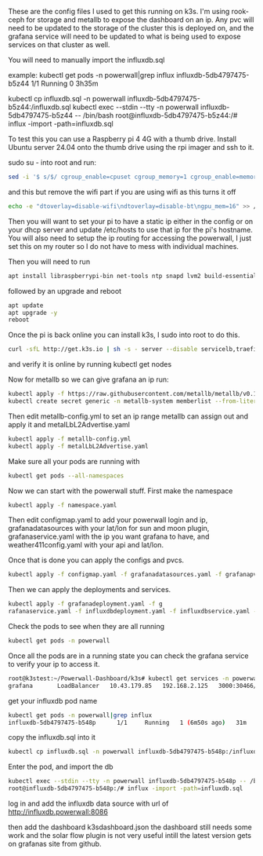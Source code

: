These are the config files I used to get this running on k3s. I'm using rook-ceph for storage and metallb to expose the dashboard on an ip. Any pvc will need to be updated to the storage of the cluster this is deployed on, and the grafana service will need to be updated to what is being used to expose services on that cluster as well.

You will need to manually import the influxdb.sql

example:
 kubectl get pods -n powerwall|grep influx
influxdb-5db4797475-b5z44      1/1     Running   0          3h35m

kubectl cp influxdb.sql -n powerwall influxdb-5db4797475-b5z44:/influxdb.sql
kubectl exec --stdin --tty -n powerwall influxdb-5db4797475-b5z44 -- /bin/bash
root@influxdb-5db4797475-b5z44:/# influx -import -path=influxdb.sql




To test this you can use a Raspberry pi 4 4G with a thumb drive. Install Ubuntu server 24.04 onto the thumb drive using the rpi imager and ssh to it.

sudo su - into root and run:
```bash
sed -i '$ s/$/ cgroup_enable=cpuset cgroup_memory=1 cgroup_enable=memory/' /boot/firmware/cmdline.txt
```
and this but remove the wifi part if you are using wifi as this turns it off
```bash
echo -e "dtoverlay=disable-wifi\ndtoverlay=disable-bt\ngpu_mem=16" >> /boot/firmware/config.txt
```
Then you will want to set your pi to have a static ip either in the config or on your dhcp server and update /etc/hosts to use that ip for the pi's hostname. You will also need to setup the ip routing for accessing the powerwall, I just set this on my router so I do not have to mess with individual machines.

Then you will need to run
```bash
apt install libraspberrypi-bin net-tools ntp snapd lvm2 build-essential golang git kubetail -y
```
followed by an upgrade and reboot
```bash
apt update
apt upgrade -y
reboot
```

Once the pi is back online you can install k3s, I sudo into root to do this.
```bash
curl -sfL http://get.k3s.io | sh -s - server --disable servicelb,traefik --cluster-init
```
and verify it is online by running
kubectl get nodes

Now for metallb so we can give grafana an ip run:
```bash
kubectl apply -f https://raw.githubusercontent.com/metallb/metallb/v0.13.5/config/manifests/metallb-native.yaml
kubectl create secret generic -n metallb-system memberlist --from-literal=secretkey="$(openssl rand -base64 128)"
```
Then edit metallb-config.yml to set an ip range metallb can assign out and apply it and metalLbL2Advertise.yaml
```bash
kubectl apply -f metallb-config.yml
kubectl apply -f metalLbL2Advertise.yaml
```

Make sure all your pods are running with
```bash
kubectl get pods --all-namespaces
```

Now we can start with the powerwall stuff. First make the namespace
```bash
kubectl apply -f namespace.yaml
```
Then edit configmap.yaml to add your powerwall login and ip, grafanadatasources with your lat/lon for sun and moon plugin, grafanaservice.yaml with the ip you want grafana to have, and weather411config.yaml with your api and lat/lon.

Once that is done you can apply the configs and pvcs.
```bash
kubectl apply -f configmap.yaml -f grafanadatasources.yaml -f grafanapvc-local.yaml -f influxdbpvc-local.yaml -f pypowerwallpvc-local.yaml -f telegrafconfig.yaml -f weather411config.yaml
```

Then we can apply the deployments and services.
```bash
kubectl apply -f grafanadeployment.yaml -f g
rafanaservice.yaml -f influxdbdeployment.yaml -f influxdbservice.yaml -f pypowerwalldeployment.yaml -f pypowerwallservice.yaml -f telegrafdeployment.yaml -f weather411deployment.yaml -f weather411service.yaml
```

Check the pods to see when they are all running
```bash
kubectl get pods -n powerwall
```

Once all the pods are in a running state you can check the grafana service to verify your ip to access it.
```bash
root@k3stest:~/Powerwall-Dashboard/k3s# kubectl get services -n powerwall|grep grafana
grafana       LoadBalancer   10.43.179.85   192.168.2.125   3000:30466/TCP   28m
```
get your influxdb pod name
```bash
kubectl get pods -n powerwall|grep influx
influxdb-5db4797475-b548p      1/1     Running   1 (6m50s ago)   31m
```

copy the influxdb.sql into it
```bash
kubectl cp influxdb.sql -n powerwall influxdb-5db4797475-b548p:/influxdb.sql
```

Enter the pod, and import the db
```bash
kubectl exec --stdin --tty -n powerwall influxdb-5db4797475-b548p -- /bin/bash
root@influxdb-5db4797475-b548p:/# influx -import -path=influxdb.sql
```


log in and add the influxdb data source with url of
http://influxdb.powerwall:8086

then add the dashboard k3sdashboard.json
the dashboard still needs some work and the solar flow plugin is not very useful intill the latest version gets on grafanas site from github.
